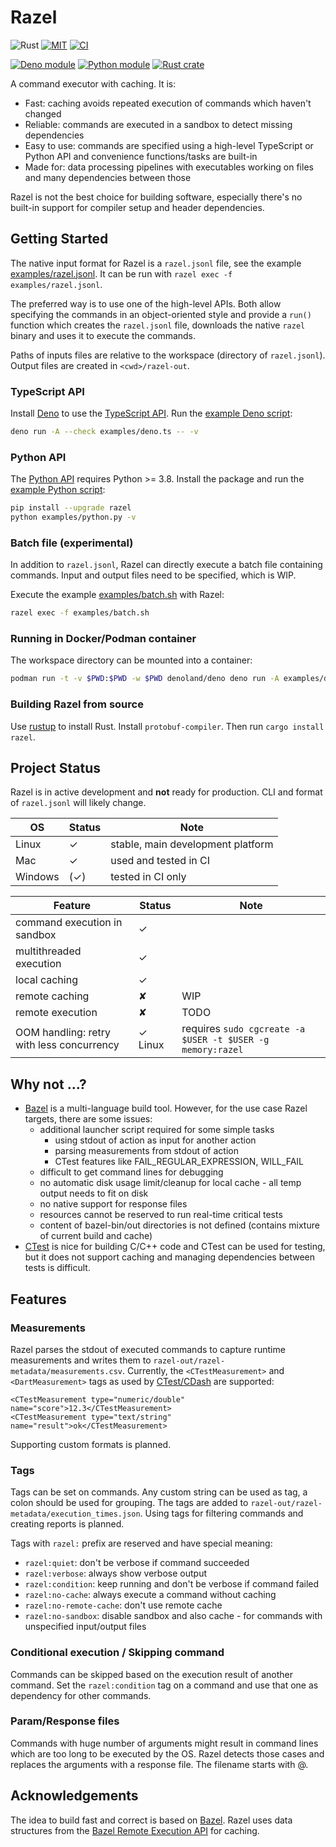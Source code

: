 # Razel

![Rust](https://img.shields.io/badge/language-rust-blue.svg)
[![MIT](https://img.shields.io/badge/license-MIT-blue.svg)](https://github.com/reu-dev/razel/blob/main/LICENSE.md)
[![CI](https://github.com/reu-dev/razel/actions/workflows/ci.yml/badge.svg)](https://github.com/reu-dev/razel/actions/workflows/ci.yml)

[![Deno module](https://shield.deno.dev/x/razel)](https://deno.land/x/razel)
[![Python module](https://img.shields.io/pypi/v/razel.svg)](https://pypi.org/pypi/razel)
[![Rust crate](https://img.shields.io/crates/v/razel.svg)](https://crates.io/crates/razel)

A command executor with caching. It is:

* Fast: caching avoids repeated execution of commands which haven't changed
* Reliable: commands are executed in a sandbox to detect missing dependencies
* Easy to use: commands are specified using a high-level TypeScript or Python API and convenience functions/tasks are
  built-in
* Made for: data processing pipelines with executables working on files and many dependencies between those

Razel is not the best choice for building software, especially there's no built-in support for compiler setup and header
dependencies.

## Getting Started

The native input format for Razel is a `razel.jsonl` file, see the example [examples/razel.jsonl](examples/razel.jsonl).
It can be run with `razel exec -f examples/razel.jsonl`.

The preferred way is to use one of the high-level APIs. Both allow specifying the commands in an object-oriented style
and provide a `run()` function which creates the `razel.jsonl` file, downloads the native `razel` binary
and uses it to execute the commands.

Paths of inputs files are relative to the workspace (directory of `razel.jsonl`). Output files are created
in `<cwd>/razel-out`.

### TypeScript API

Install [Deno](https://deno.land/) to use the [TypeScript API](apis/deno/razel.ts).
Run the [example Deno script](examples/deno.ts):

```bash
deno run -A --check examples/deno.ts -- -v
```

### Python API

The [Python API](apis/python/razel.py) requires Python >= 3.8.
Install the package and run the [example Python script](examples/python.py):

```bash
pip install --upgrade razel
python examples/python.py -v
```

### Batch file (experimental)

In addition to `razel.jsonl`, Razel can directly execute a batch file containing commands.
Input and output files need to be specified, which is WIP.

Execute the example [examples/batch.sh](examples/batch.sh) with Razel:

```bash
razel exec -f examples/batch.sh
```

### Running in Docker/Podman container

The workspace directory can be mounted into a container:

```bash
podman run -t -v $PWD:$PWD -w $PWD denoland/deno deno run -A examples/deno.ts
```

### Building Razel from source

Use [rustup](https://rustup.rs/) to install Rust. Install `protobuf-compiler`. Then run `cargo install razel`.

## Project Status

Razel is in active development and **not** ready for production. CLI and format of `razel.jsonl` will likely change.

| OS      | Status | Note                              |
|---------|--------|-----------------------------------|
| Linux   | ✓      | stable, main development platform |
| Mac     | ✓      | used and tested in CI             |
| Windows | (✓)    | tested in CI only                 |

| Feature                                   | Status  | Note                                                       |
|-------------------------------------------|---------|------------------------------------------------------------|
| command execution in sandbox              | ✓       |                                                            |
| multithreaded execution                   | ✓       |                                                            |
| local caching                             | ✓       |                                                            |
| remote caching                            | ✘       | WIP                                                        |
| remote execution                          | ✘       | TODO                                                       |
| OOM handling: retry with less concurrency | ✓ Linux | requires `sudo cgcreate -a $USER -t $USER -g memory:razel` |

## Why not ...?

* [Bazel](https://bazel.build/) is a multi-language build tool. However, for the use case Razel targets, there are some
  issues:
    * additional launcher script required for some simple tasks
        * using stdout of action as input for another action
        * parsing measurements from stdout of action
        * CTest features like FAIL_REGULAR_EXPRESSION, WILL_FAIL
    * difficult to get command lines for debugging
    * no automatic disk usage limit/cleanup for local cache - all temp output needs to fit on disk
    * no native support for response files
    * resources cannot be reserved to run real-time critical tests
    * content of bazel-bin/out directories is not defined (contains mixture of current build and cache)
* [CTest](https://cmake.org/cmake/help/latest/manual/ctest.1.html) is nice for building C/C++ code and CTest can be used
  for testing,
  but it does not support caching and managing dependencies between tests is difficult.

## Features

### Measurements

Razel parses the stdout of executed commands to capture runtime measurements and writes them
to `razel-out/razel-metadata/measurements.csv`.
Currently, the `<CTestMeasurement>` and `<DartMeasurement>` tags as used
by [CTest/CDash](https://cmake.org/cmake/help/latest/command/ctest_test.html#additional-test-measurements) are
supported:

```
<CTestMeasurement type="numeric/double" name="score">12.3</CTestMeasurement>
<CTestMeasurement type="text/string" name="result">ok</CTestMeasurement>
```

Supporting custom formats is planned.

### Tags

Tags can be set on commands. Any custom string can be used as tag, a colon should be used for grouping.
The tags are added to `razel-out/razel-metadata/execution_times.json`.
Using tags for filtering commands and creating reports is planned.

Tags with `razel:` prefix are reserved and have special meaning:

- `razel:quiet`: don't be verbose if command succeeded
- `razel:verbose`: always show verbose output
- `razel:condition`: keep running and don't be verbose if command failed
- `razel:no-cache`: always execute a command without caching
- `razel:no-remote-cache`: don't use remote cache
- `razel:no-sandbox`: disable sandbox and also cache - for commands with unspecified input/output files

### Conditional execution / Skipping command

Commands can be skipped based on the execution result of another command. Set the `razel:condition` tag on a command
and use that one as dependency for other commands.

### Param/Response files

Commands with huge number of arguments might result in command lines which are too long to be executed by the OS.
Razel detects those cases and replaces the arguments with a response file. The filename starts with @.

## Acknowledgements

The idea to build fast and correct is based on [Bazel](https://bazel.build/). Razel uses data structures from
the [Bazel Remote Execution API](https://github.com/bazelbuild/remote-apis/blob/main/build/bazel/remote/execution/v2/remote_execution.proto)
for caching.
